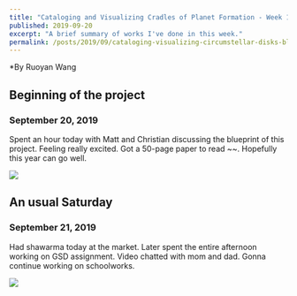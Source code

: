 ```yaml
---
title: "Cataloging and Visualizing Cradles of Planet Formation - Week 1"
published: 2019-09-20
excerpt: "A brief summary of works I've done in this week."
permalink: /posts/2019/09/cataloging-visualizing-circumstellar-disks-blogpost1
---
```

*By Ruoyan Wang

## Beginning of the project
### September 20, 2019

Spent an hour today with Matt and Christian discussing the blueprint of this project. Feeling really excited. Got a 50-page paper to read ~~. Hopefully this year can go well. 

![](https://raw.githubusercontent.com/rywjhzd/rywjhzd.github.io/master/images/blog/2019-09-20.jpg)

## An usual Saturday
### September 21, 2019

Had shawarma today at the market. Later spent the entire afternoon working on GSD assignment. Video chatted with mom and dad. Gonna continue working on schoolworks. 

![](https://raw.githubusercontent.com/rywjhzd/rywjhzd.github.io/master/images/blog/2019-09-21.jpg)
